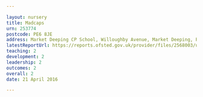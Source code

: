 ```yaml
---

layout: nursery
title: Madcaps
urn: 253774
postcode: PE6 8JE
address: Market Deeping CP School, Willoughby Avenue, Market Deeping, Peterborough, Cambridgeshire, PE6 8JE
latestReportUrl: https://reports.ofsted.gov.uk/provider/files/2568003/urn/253774.pdf
teaching: 2
development: 2
leadership: 2
outcomes: 2
overall: 2
date: 21 April 2016

---
```

